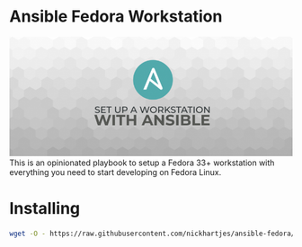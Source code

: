 # Ansible Fedora Workstation
![Workstation](https://raw.githubusercontent.com/nickhartjes/ansible-fedora/main/meta/ansible-workstation.png)
This is an opinionated playbook to setup a Fedora 33+ workstation with everything you need to start developing on Fedora Linux.


# Installing 

```sh
wget -O - https://raw.githubusercontent.com/nickhartjes/ansible-fedora/main/bootstrap.sh | bash
```
